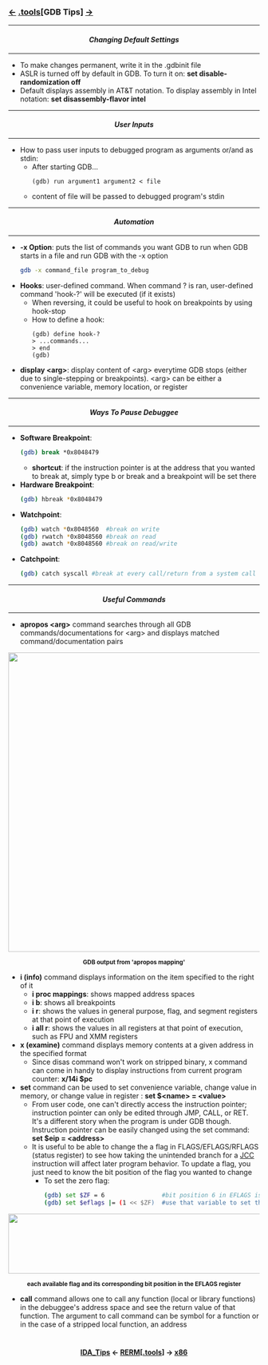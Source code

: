 ###  <a href="IDA_Tips.md"><-</a> [.tools](tools.md)[__GDB Tips__] <a href="/contents/instruction-sets/x86.md">-></a>

---
#### *<p align='center'> Changing Default Settings </p>*
---
* To make changes permanent, write it in the .gdbinit file
* ASLR is turned off by default in GDB. To turn it on: __set disable-randomization off__
* Default displays assembly in AT&T notation. To display assembly in Intel notation: __set disassembly-flavor intel__ 

---
#### *<p align='center'> User Inputs </p>*
---
* How to pass user inputs to debugged program as arguments or/and as stdin:
  * After starting GDB...
      ```gdb
      (gdb) run argument1 argument2 < file
      ```
  * content of file will be passed to debugged program's stdin

---
#### *<p align='center'> Automation </p>*
---
* __-x Option__: puts the list of commands you want GDB to run when GDB starts in a file and run GDB with the -x option
    ```bash
    gdb -x command_file program_to_debug
    ```
* __Hooks__: user-defined command. When command ? is ran, user-defined command 'hook-?' will be executed (if it exists)
  * When reversing, it could be useful to hook on breakpoints by using hook-stop 
  * How to define a hook: 
     ```gdb
     (gdb) define hook-?
     > ...commands...
     > end
     (gdb)
     ```
* __display &lt;arg&gt;__: display content of &lt;arg&gt; everytime GDB stops (either due to single-stepping or breakpoints). &lt;arg&gt; can be either a convenience variable, memory location, or register

---
#### *<p align='center'> Ways To Pause Debuggee </p>*
---
* __Software Breakpoint__:
  ```bash
  (gdb) break *0x8048479
  ```
  * __shortcut__: if the instruction pointer is at the address that you wanted to break at, simply type b or break and a breakpoint will be set there
* __Hardware Breakpoint__:
  ```bash
  (gdb) hbreak *0x8048479 
  ```
* __Watchpoint__:
  ```bash
  (gdb) watch *0x8048560  #break on write
  (gdb) rwatch *0x8048560 #break on read
  (gdb) awatch *0x8048560 #break on read/write
  ```
* __Catchpoint__:
  ```bash
  (gdb) catch syscall #break at every call/return from a system call
  ```

---
#### *<p align='center'> Useful Commands </p>*
---
* __apropos &lt;arg&gt;__ command searches through all GDB commands/documentations for &lt;arg&gt; and displays matched command/documentation pairs  
<div align='center'> 
<img src="https://github.com/yellowbyte/reverse-engineering-reference-manual/blob/master/images/tools/GDB_Tips/apropos_ex.png" width="600">
<p align='center'><sub><strong>GDB output from 'apropos mapping'</strong></sub></p>
</div>

* __i (info)__ command displays information on the item specified to the right of it
  * __i proc mappings__: shows mapped address spaces 
  * __i b__: shows all breakpoints 
  * __i r__: shows the values in general purpose, flag, and segment registers at that point of execution
  * __i all r__: shows the values in all registers at that point of execution, such as FPU and XMM registers  
* __x (examine)__ command displays memory contents at a given address in the specified format
  * Since disas command won't work on stripped binary, x command can come in handy to display instructions from current program counter: __x/14i $pc__
* __set__ command can be used to set convenience variable, change value in memory, or change value in register : __set $&lt;name&gt; = &lt;value&gt;__
  * From user code, one can't directly access the instruction pointer; instruction pointer can only be edited through JMP, CALL, or RET. It's a different story when the program is under GDB though. Instruction pointer can be easily changed using the set command: __set $eip = &lt;address&gt;__ 
  * It is useful to be able to change the a flag in FLAGS/EFLAGS/RFLAGS (status register) to see how taking the unintended branch for a [JCC](https://c9x.me/x86/html/file_module_x86_id_146.html) instruction will affect later program behavior. To update a flag, you just need to know the bit position of the flag you wanted to change 
    * To set the zero flag:
      ```bash
      (gdb) set $ZF = 6                #bit position 6 in EFLAGS is zero flag
      (gdb) set $eflags |= (1 << $ZF)  #use that variable to set the zero flag bit
      ```
<div align='center'> 
<img src="https://github.com/yellowbyte/reverse-engineering-reference-manual/blob/master/images/tools/GDB_Tips/eflags.png" width="600" height="120">
<p align='center'><sub><strong>each available flag and its corresponding bit position in the EFLAGS register</strong></sub></p>
</div>

* __call__ command allows one to call any function (local or library functions) in the debuggee's address space and see the return value of that function. The argument to call command can be symbol for a function or in the case of a stripped local function, an address    

#
<strong><p align='center'><a href="IDA_Tips.md">IDA_Tips</a> <- <a href="/README.md#-reverse-engineering-reference-manual-beta-">RERM</a>[<a href="tools.md">.tools</a>] -> <a href="/contents/instruction-sets/x86.md">x86</a></p></strong>
